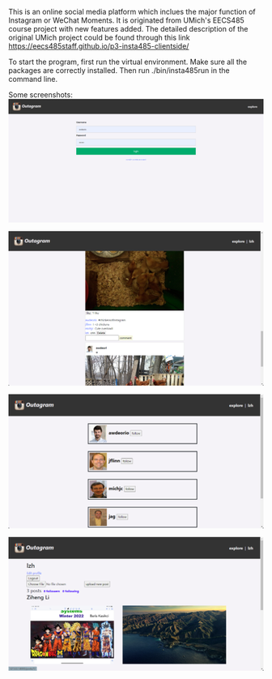 This is an online social media platform which inclues the major function of Instagram or WeChat Moments. It is originated from UMich's EECS485 course project with new features added. 
The detailed description of the original UMich project could be found through this link https://eecs485staff.github.io/p3-insta485-clientside/

To start the program, first run the virtual environment. Make sure all the packages are correctly installed. 
Then run ./bin/insta485run in the command line.

Some screenshots:
![Image text](https://github.com/xxxlzhxxx/Outagram/blob/master/login.png)

![Image text](https://github.com/xxxlzhxxx/Outagram/blob/master/index.png)

![Image text](https://github.com/xxxlzhxxx/Outagram/blob/master/explore.png)

![Image text](https://github.com/xxxlzhxxx/Outagram/blob/master/user.png)
